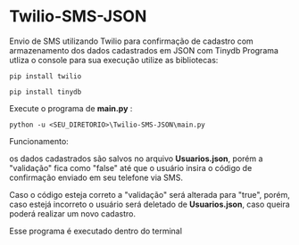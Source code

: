 # Twilio-SMS-JSON
Envio de SMS utilizando Twilio para confirmação de cadastro com armazenamento dos dados cadastrados em JSON com Tinydb
Programa utliza o console para sua execução utilize as bibliotecas:
```
pip install twilio
```
```
pip install tinydb
```

Execute o programa de <b>main.py</b> :
```
python -u <SEU_DIRETORIO>\Twilio-SMS-JSON\main.py
```

Funcionamento:
<p>os dados cadastrados são salvos no arquivo <b>Usuarios.json</b>, porém a "validação" fica como "false" até que o usuário insira o código de confirmação enviado em seu telefone via SMS.</p>
<p>Caso o código esteja correto a "validação" será alterada para "true", porém, caso estejá incorreto o usuário será deletado de <b>Usuarios.json</b>, caso queira poderá realizar um novo cadastro.</p>
<p>Esse programa é executado dentro do terminal</p>
